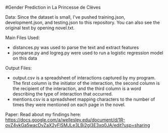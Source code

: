#Gender Prediction in La Princesse de Clèves

Data: Since the dataset is small, I've pushed training.json, development.json, and testing.json to this repository. You can also see the original text by opening novel.txt. 

Main Files Used:
- distances.py was used to parse the text and extract features
- jsonparse.py and logreg.py were used to run a logistic regression model on this data

Output Files: 
- output.csv is a spreadsheet of interactions captured by my program. The first column is the
initiator of the interaction, the second column is the recipient of the interaction, and the 
third column is a word describing the type of interaction that occurred. 
- mentions.csv is a spreadsheet mapping characters to the number of times they were mentioned
on each page in the novel. 

Paper: 
Read about my findings here: 
https://docs.google.com/a/wellesley.edu/document/d/1R-ovZ4ykGa5wacDvZaX2yFlSMJLe3LBi2gl3E3xq0JA/edit?usp=sharing